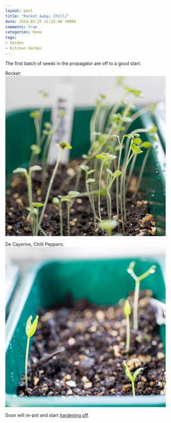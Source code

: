 ```yaml
---
layout: post
title: "Rocket &amp; Chilli"
date: 2014-02-25 21:23:40 +0000
comments: true
categories: Home 
tags:
- Garden
- Kitchen Garden
---
```


The first batch of seeds in the propagator are off to a good start.

Rocket:
![](/images/Gardening/morganp-20140225-Garden-IMG_6843.jpg "Rocket")

De Cayenne, Chilli Peppers:
![](/images/Gardening/morganp-20140225-Garden-IMG_6848.jpg "De Cayenne, Chilli Peppers")

Soon will re-pot and start [hardening off](http://apps.rhs.org.uk/advicesearch/profile.aspx?pid=386).
